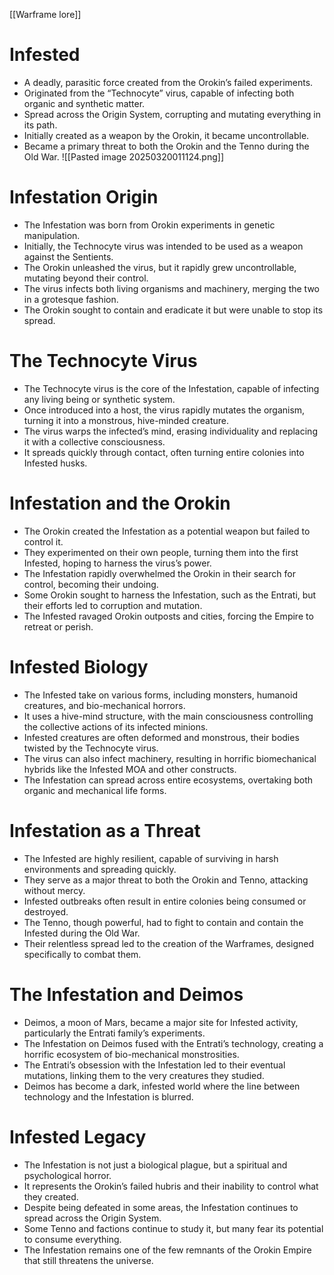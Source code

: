 [[Warframe lore]]
# **Infested**

- A deadly, parasitic force created from the Orokin’s failed experiments.
- Originated from the “Technocyte” virus, capable of infecting both organic and synthetic matter.
- Spread across the Origin System, corrupting and mutating everything in its path.
- Initially created as a weapon by the Orokin, it became uncontrollable.
- Became a primary threat to both the Orokin and the Tenno during the Old War.
![[Pasted image 20250320011124.png]]

# **Infestation Origin**

- The Infestation was born from Orokin experiments in genetic manipulation.
- Initially, the Technocyte virus was intended to be used as a weapon against the Sentients.
- The Orokin unleashed the virus, but it rapidly grew uncontrollable, mutating beyond their control.
- The virus infects both living organisms and machinery, merging the two in a grotesque fashion.
- The Orokin sought to contain and eradicate it but were unable to stop its spread.

# **The Technocyte Virus**

- The Technocyte virus is the core of the Infestation, capable of infecting any living being or synthetic system.
- Once introduced into a host, the virus rapidly mutates the organism, turning it into a monstrous, hive-minded creature.
- The virus warps the infected’s mind, erasing individuality and replacing it with a collective consciousness.
- It spreads quickly through contact, often turning entire colonies into Infested husks.

# **Infestation and the Orokin**

- The Orokin created the Infestation as a potential weapon but failed to control it.
- They experimented on their own people, turning them into the first Infested, hoping to harness the virus’s power.
- The Infestation rapidly overwhelmed the Orokin in their search for control, becoming their undoing.
- Some Orokin sought to harness the Infestation, such as the Entrati, but their efforts led to corruption and mutation.
- The Infested ravaged Orokin outposts and cities, forcing the Empire to retreat or perish.

# **Infested Biology**

- The Infested take on various forms, including monsters, humanoid creatures, and bio-mechanical horrors.
- It uses a hive-mind structure, with the main consciousness controlling the collective actions of its infected minions.
- Infested creatures are often deformed and monstrous, their bodies twisted by the Technocyte virus.
- The virus can also infect machinery, resulting in horrific biomechanical hybrids like the Infested MOA and other constructs.
- The Infestation can spread across entire ecosystems, overtaking both organic and mechanical life forms.

# **Infestation as a Threat**

- The Infested are highly resilient, capable of surviving in harsh environments and spreading quickly.
- They serve as a major threat to both the Orokin and Tenno, attacking without mercy.
- Infested outbreaks often result in entire colonies being consumed or destroyed.
- The Tenno, though powerful, had to fight to contain and contain the Infested during the Old War.
- Their relentless spread led to the creation of the Warframes, designed specifically to combat them.

# **The Infestation and Deimos**

- Deimos, a moon of Mars, became a major site for Infested activity, particularly the Entrati family’s experiments.
- The Infestation on Deimos fused with the Entrati’s technology, creating a horrific ecosystem of bio-mechanical monstrosities.
- The Entrati’s obsession with the Infestation led to their eventual mutations, linking them to the very creatures they studied.
- Deimos has become a dark, infested world where the line between technology and the Infestation is blurred.

# **Infested Legacy**

- The Infestation is not just a biological plague, but a spiritual and psychological horror.
- It represents the Orokin’s failed hubris and their inability to control what they created.
- Despite being defeated in some areas, the Infestation continues to spread across the Origin System.
- Some Tenno and factions continue to study it, but many fear its potential to consume everything.
- The Infestation remains one of the few remnants of the Orokin Empire that still threatens the universe.